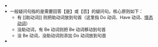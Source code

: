 -
- 一般疑问句指的是需要回答【是】或【否】的疑问句。核心原则如下：
	- 有 [[助动词]] 则把助动词放到句首（这里指 Do 动词、Have 动词、[情态动词]([[情态：表达情绪、态度]])）
	- 没助动词，有 Be 动词则把 Be 动词移动到句首
	- 没 Be 动词，没助动词则添加 Do 动词放到句首
-
